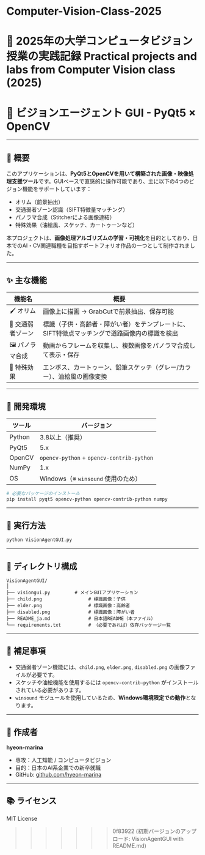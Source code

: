# Computer-Vision-Class-2025

🧠 2025年の大学コンピュータビジョン授業の実践記録
Practical projects and labs from Computer Vision class (2025)
=======
# 🎥 ビジョンエージェント GUI - PyQt5 × OpenCV

---

## 🧠 概要

このアプリケーションは、**PyQt5とOpenCVを用いて構築された画像・映像処理支援ツール**です。GUIベースで直感的に操作可能であり、主に以下の4つのビジョン機能をサポートしています：

- オリム（前景抽出）
- 交通弱者ゾーン認識（SIFT特徴量マッチング）
- パノラマ合成（Stitcherによる画像連結）
- 特殊効果（油絵風、スケッチ、カートゥーンなど）

本プロジェクトは、**画像処理アルゴリズムの学習・可視化**を目的としており、日本でのAI・CV関連職種を目指すポートフォリオ作品の一つとして制作されました。

---

## ✨ 主な機能

| 機能名 | 概要 |
|--------|------|
| 🖌️ オリム | 画像上に描画 → GrabCutで前景抽出、保存可能 |
| 🚸 交通弱者ゾーン | 標識（子供・高齢者・障がい者）をテンプレートに、SIFT特徴点マッチングで道路画像内の標識を検出 |
| 🖼️ パノラマ合成 | 動画からフレームを収集し、複数画像をパノラマ合成して表示・保存 |
| 🎨 特殊効果 | エンボス、カートゥーン、鉛筆スケッチ（グレー/カラー）、油絵風の画像変換 |

---

## 🧪 開発環境

| ツール | バージョン |
|--------|------------|
| Python | 3.8以上（推奨） |
| PyQt5 | 5.x |
| OpenCV | `opencv-python` + `opencv-contrib-python` |
| NumPy | 1.x |
| OS | Windows（※ `winsound` 使用のため） |

```bash
# 必要なパッケージのインストール
pip install pyqt5 opencv-python opencv-contrib-python numpy
```

---

## 🚀 実行方法

```bash
python VisionAgentGUI.py
```

---

## 📁 ディレクトリ構成

```
VisionAgentGUI/
│
├── visiongui.py         # メインGUIアプリケーション
├── child.png                 # 標識画像：子供
├── elder.png                 # 標識画像：高齢者
├── disabled.png              # 標識画像：障がい者
├── README_ja.md              # 日本語README（本ファイル）
└── requirements.txt          # （必要であれば）依存パッケージ一覧
```

---

## 📌 補足事項

- 交通弱者ゾーン機能には、`child.png`, `elder.png`, `disabled.png` の画像ファイルが必要です。
- スケッチや油絵機能を使用するには `opencv-contrib-python` がインストールされている必要があります。
- `winsound` モジュールを使用しているため、**Windows環境限定での動作**となります。

---

## 💼 作成者

**hyeon-marina**  
- 専攻：人工知能 / コンピュータビジョン  
- 目的：日本のAI系企業での新卒就職  
- GitHub: [github.com/hyeon-marina](https://github.com/hyeon-marina)

---

## 📚 ライセンス

MIT License
>>>>>>> 0f83922 (初期バージョンのアップロード: VisionAgentGUI with README.md)
